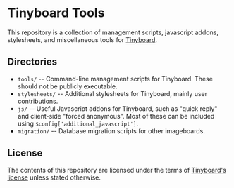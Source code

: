 # Tinyboard Tools
This repository is a collection of management scripts, javascript addons, stylesheets, and miscellaneous tools for [Tinyboard](http://github.com/savetheinternet/Tinyboard).

## Directories
*	```tools/``` -- Command-line management scripts for Tinyboard. These should not be publicly executable.
*	```stylesheets/``` -- Additional stylesheets for Tinyboard, mainly user contributions.
*	```js/``` -- Useful Javascript addons for Tinyboard, such as "quick reply" and client-side "forced anonymous". Most of these can be included using ```$config['additional_javascript']```.
*	```migration/``` -- Database migration scripts for other imageboards.

## License
The contents of this repository are licensed under the terms of [Tinyboard's license](https://github.com/savetheinternet/Tinyboard/blob/master/LICENSE.md) unless stated otherwise.

